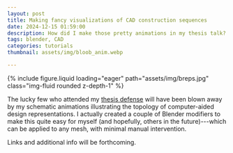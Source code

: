 ```yaml
---
layout: post
title: Making fancy visualizations of CAD construction sequences
date: 2024-12-15 01:59:00
description: How did I make those pretty animations in my thesis talk? I provide some tools to make this easy in Blender.
tags: blender, CAD
categories: tutorials
thumbnail: assets/img/bloob_anim.webp

---
```


{% include figure.liquid loading="eager" path="assets/img/breps.jpg" class="img-fluid rounded z-depth-1" %}

The lucky few who attended my [thesis defense](/news/thesis_defense) will have been blown away by my schematic animations illustrating the topology of computer-aided design representations. I actually created a couple of Blender modifiers to make this quite easy for myself (and hopefully, others in the future)---which can be applied to any mesh, with minimal manual intervention. 

Links and additional info will be forthcoming.